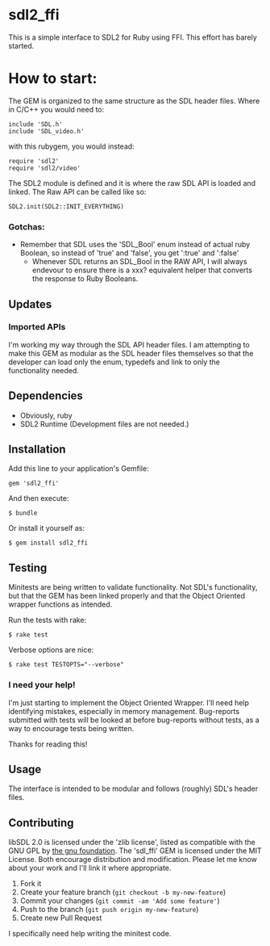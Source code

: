 # sdl2_ffi

This is a simple interface to SDL2 for Ruby using FFI.  This effort has barely started.

# How to start:

The GEM is organized to the same structure as the SDL header files.  Where in C/C++ you would need to:

    include 'SDL.h'
    include 'SDL_video.h'
    
with this rubygem, you would instead:

    require 'sdl2'
    require 'sdl2/video'
    
The SDL2 module is defined and it is where the raw SDL API is loaded and linked.  The Raw API can be called like so:

    SDL2.init(SDL2::INIT_EVERYTHING)
    
### Gotchas:

* Remember that SDL uses the 'SDL_Bool' enum instead of actual ruby Boolean, so instead of 'true' and 'false', you get ':true' and ':false'
  * Whenever SDL returns an SDL_Bool in the RAW API, I will always endevour to ensure there is a xxx? equivalent helper that converts the response to Ruby Booleans.

## Updates

### Imported APIs

I'm working my way through the SDL API header files.  I am attempting to make this GEM as modular as the SDL header files themselves so that the developer can load only the enum, typedefs and link to only the functionality needed.

## Dependencies

* Obviously, ruby
* SDL2 Runtime (Development files are not needed.)

## Installation

Add this line to your application's Gemfile:

    gem 'sdl2_ffi'

And then execute:

    $ bundle

Or install it yourself as:

    $ gem install sdl2_ffi
    
## Testing

Minitests are being written to validate functionality. Not SDL's functionality, but that the GEM has been linked properly and that the Object Oriented wrapper functions as intended.

Run the tests with rake:

    $ rake test
    
Verbose options are nice:

    $ rake test TESTOPTS="--verbose"
    
### I need your help!

I'm just starting to implement the Object Oriented Wrapper.  I'll need help identifying mistakes, especially in memory management.  Bug-reports submitted with tests will be looked at before bug-reports without tests, as a way to encourage tests being written.

Thanks for reading this!

## Usage

The interface is intended to be modular and follows (roughly) SDL's header files.

## Contributing

libSDL 2.0 is licensed under the 'zlib license', listed as compatible with the GNU GPL by [the gnu foundation](http://www.gnu.org/licenses/license-list.html).  The 'sdl_ffi' GEM is licensed under the MIT License.  Both encourage distribution and modification.  Please let me know about your work and I'll link it where appropriate. 

1. Fork it
2. Create your feature branch (`git checkout -b my-new-feature`)
3. Commit your changes (`git commit -am 'Add some feature'`)
4. Push to the branch (`git push origin my-new-feature`)
5. Create new Pull Request

I specifically need help writing the minitest code.  
